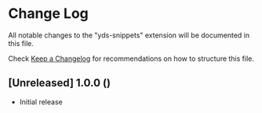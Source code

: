 # Change Log

All notable changes to the "yds-snippets" extension will be documented in this file.

Check [Keep a Changelog](http://keepachangelog.com/) for recommendations on how to structure this file.

## [Unreleased] 1.0.0 ()

- Initial release
